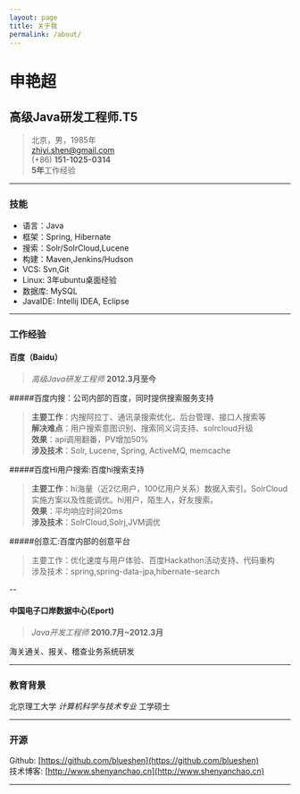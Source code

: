 ```yaml
---
layout: page
title: 关于我
permalink: /about/
---
```


# 申艳超

## 高级Java研发工程师.T5

> 北京，男，1985年  
> [zhiyi.shen@gmail.com](zhiyi.shen@gmail.com)  
> (+86) **151-1025-0314**   
> **5年**工作经验

-------

### 技能

- 语言：Java
- 框架：Spring, Hibernate
- 搜索：Solr/SolrCloud,Lucene
- 构建：Maven,Jenkins/Hudson
- VCS: Svn,Git
- Linux: 3年ubuntu桌面经验
- 数据库: MySQL
- JavaIDE: Intellij IDEA, Eclipse

------

### 工作经验

#### 百度（Baidu）
>*高级Java研发工程师*
  __2012.3月至今__
  
#####百度内搜：公司内部的百度，同时提供搜索服务支持
>**主要工作**：内搜阿拉丁、通讯录搜索优化、后台管理、接口人搜索等  
>**解决难点**：用户搜索意图识别、搜索同义词支持、solrcloud升级   
>**效果**：api调用翻番，PV增加50%  
>**涉及技术**：Solr, Lucene, Spring, ActiveMQ, memcache

#####百度Hi用户搜索:百度hi搜索支持  
>**主要工作**：hi海量（近2亿用户，100亿用户关系）数据入索引。SolrCloud实施方案以及性能调优。hi用户，陌生人，好友搜索。   
>**效果**：平均响应时间20ms  
>**涉及技术**：SolrCloud,Solrj,JVM调优

#####创意汇:百度内部的创意平台
>主要工作：优化速度与用户体验、百度Hackathon活动支持、代码重构  
>涉及技术：spring,spring-data-jpa,hibernate-search

--

#### 中国电子口岸数据中心(Eport)
>*Java开发工程师*
  __2010.7月~2012.3月__  
 
海关通关、报关、稽查业务系统研发

------

### 教育背景

北京理工大学 *计算机科学与技术专业*  工学硕士
  
------

### 开源 

Github: [https://github.com/blueshen](https://github.com/blueshen)  
技术博客: [http://www.shenyanchao.cn](http://www.shenyanchao.cn)

------

